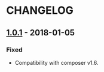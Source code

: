 # CHANGELOG

## [1.0.1](https://github.com/Soullivaneuh/composer-lint/compare/v1.0.0...v1.0.1) - 2018-01-05
### Fixed
- Compatibility with composer v1.6.
